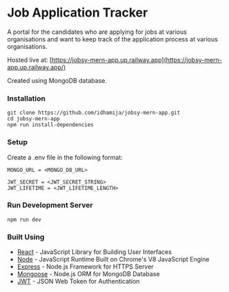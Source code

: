 # Job Application Tracker

A portal for the candidates who are applying for jobs at various organisations and want to keep track of the application process at various organisations.

Hosted live at: [https://jobsy-mern-app.up.railway.app](https://jobsy-mern-app.up.railway.app/)

Created using MongoDB database.

### Installation

```
git clone https://github.com/idhamija/jobsy-mern-app.git
cd jobsy-mern-app
npm run install-dependencies
```

### Setup

Create a .env file in the following format:

```
MONGO_URL = <MONGO_DB_URL>

JWT_SECRET = <JWT_SECRET_STRING>
JWT_LIFETIME = <JWT_LIFETIME_LENGTH>
```

### Run Development Server

```
npm run dev
```

### Built Using

- [React](https://reactjs.org/) - JavaScript Library for Building User Interfaces
- [Node](https://nodejs.org/) - JavaScript Runtime Built on Chrome's V8 JavaScript Engine
- [Express](https://expressjs.com/) - Node.js Framework for HTTPS Server
- [Mongoose](http://mongoosejs.com/) - Node.js ORM for MongoDB Database
- [JWT](https://jwt.io/) - JSON Web Token for Authentication

